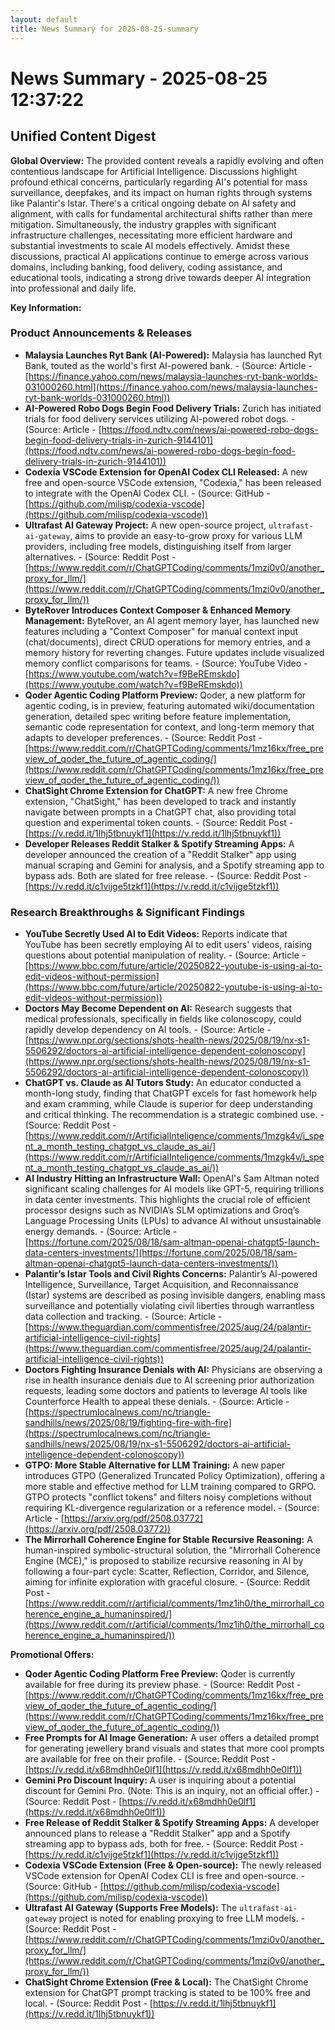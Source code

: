 ```yaml
---
layout: default
title: News Summary for 2025-08-25-summary
---
```

# News Summary - 2025-08-25 12:37:22

## Unified Content Digest

**Global Overview:**
The provided content reveals a rapidly evolving and often contentious landscape for Artificial Intelligence. Discussions highlight profound ethical concerns, particularly regarding AI's potential for mass surveillance, deepfakes, and its impact on human rights through systems like Palantir's Istar. There's a critical ongoing debate on AI safety and alignment, with calls for fundamental architectural shifts rather than mere mitigation. Simultaneously, the industry grapples with significant infrastructure challenges, necessitating more efficient hardware and substantial investments to scale AI models effectively. Amidst these discussions, practical AI applications continue to emerge across various domains, including banking, food delivery, coding assistance, and educational tools, indicating a strong drive towards deeper AI integration into professional and daily life.

**Key Information:**

### Product Announcements & Releases
*   **Malaysia Launches Ryt Bank (AI-Powered):** Malaysia has launched Ryt Bank, touted as the world's first AI-powered bank. - (Source: Article - [https://finance.yahoo.com/news/malaysia-launches-ryt-bank-worlds-031000260.html](https://finance.yahoo.com/news/malaysia-launches-ryt-bank-worlds-031000260.html))
*   **AI-Powered Robo Dogs Begin Food Delivery Trials:** Zurich has initiated trials for food delivery services utilizing AI-powered robot dogs. - (Source: Article - [https://food.ndtv.com/news/ai-powered-robo-dogs-begin-food-delivery-trials-in-zurich-9144101](https://food.ndtv.com/news/ai-powered-robo-dogs-begin-food-delivery-trials-in-zurich-9144101))
*   **Codexia VSCode Extension for OpenAI Codex CLI Released:** A new free and open-source VSCode extension, "Codexia," has been released to integrate with the OpenAI Codex CLI. - (Source: GitHub - [https://github.com/milisp/codexia-vscode](https://github.com/milisp/codexia-vscode))
*   **Ultrafast AI Gateway Project:** A new open-source project, `ultrafast-ai-gateway`, aims to provide an easy-to-grow proxy for various LLM providers, including free models, distinguishing itself from larger alternatives. - (Source: Reddit Post - [https://www.reddit.com/r/ChatGPTCoding/comments/1mzi0v0/another_proxy_for_llm/](https://www.reddit.com/r/ChatGPTCoding/comments/1mzi0v0/another_proxy_for_llm/))
*   **ByteRover Introduces Context Composer & Enhanced Memory Management:** ByteRover, an AI agent memory layer, has launched new features including a "Context Composer" for manual context input (chat/documents), direct CRUD operations for memory entries, and a memory history for reverting changes. Future updates include visualized memory conflict comparisons for teams. - (Source: YouTube Video - [https://www.youtube.com/watch?v=f9BeREmskdo](https://www.youtube.com/watch?v=f9BeREmskdo))
*   **Qoder Agentic Coding Platform Preview:** Qoder, a new platform for agentic coding, is in preview, featuring automated wiki/documentation generation, detailed spec writing before feature implementation, semantic code representation for context, and long-term memory that adapts to developer preferences. - (Source: Reddit Post - [https://www.reddit.com/r/ChatGPTCoding/comments/1mz16kx/free_preview_of_qoder_the_future_of_agentic_coding/](https://www.reddit.com/r/ChatGPTCoding/comments/1mz16kx/free_preview_of_qoder_the_future_of_agentic_coding/))
*   **ChatSight Chrome Extension for ChatGPT:** A new free Chrome extension, "ChatSight," has been developed to track and instantly navigate between prompts in a ChatGPT chat, also providing total question and experimental token counts. - (Source: Reddit Post - [https://v.redd.it/1lhj5tbnuykf1](https://v.redd.it/1lhj5tbnuykf1))
*   **Developer Releases Reddit Stalker & Spotify Streaming Apps:** A developer announced the creation of a "Reddit Stalker" app using manual scraping and Gemini for analysis, and a Spotify streaming app to bypass ads. Both are slated for free release. - (Source: Reddit Post - [https://v.redd.it/c1vijge5tzkf1](https://v.redd.it/c1vijge5tzkf1))

### Research Breakthroughs & Significant Findings
*   **YouTube Secretly Used AI to Edit Videos:** Reports indicate that YouTube has been secretly employing AI to edit users' videos, raising questions about potential manipulation of reality. - (Source: Article - [https://www.bbc.com/future/article/20250822-youtube-is-using-ai-to-edit-videos-without-permission](https://www.bbc.com/future/article/20250822-youtube-is-using-ai-to-edit-videos-without-permission))
*   **Doctors May Become Dependent on AI:** Research suggests that medical professionals, specifically in fields like colonoscopy, could rapidly develop dependency on AI tools. - (Source: Article - [https://www.npr.org/sections/shots-health-news/2025/08/19/nx-s1-5506292/doctors-ai-artificial-intelligence-dependent-colonoscopy](https://www.npr.org/sections/shots-health-news/2025/08/19/nx-s1-5506292/doctors-ai-artificial-intelligence-dependent-colonoscopy))
*   **ChatGPT vs. Claude as AI Tutors Study:** An educator conducted a month-long study, finding that ChatGPT excels for fast homework help and exam cramming, while Claude is superior for deep understanding and critical thinking. The recommendation is a strategic combined use. - (Source: Reddit Post - [https://www.reddit.com/r/ArtificialInteligence/comments/1mzgk4v/i_spent_a_month_testing_chatgpt_vs_claude_as_ai/](https://www.reddit.com/r/ArtificialInteligence/comments/1mzgk4v/i_spent_a_month_testing_chatgpt_vs_claude_as_ai/))
*   **AI Industry Hitting an Infrastructure Wall:** OpenAI's Sam Altman noted significant scaling challenges for AI models like GPT-5, requiring trillions in data center investments. This highlights the crucial role of efficient processor designs such as NVIDIA’s SLM optimizations and Groq’s Language Processing Units (LPUs) to advance AI without unsustainable energy demands. - (Source: Article - [https://fortune.com/2025/08/18/sam-altman-openai-chatgpt5-launch-data-centers-investments/](https://fortune.com/2025/08/18/sam-altman-openai-chatgpt5-launch-data-centers-investments/))
*   **Palantir’s Istar Tools and Civil Rights Concerns:** Palantir’s AI-powered Intelligence, Surveillance, Target Acquisition, and Reconnaissance (Istar) systems are described as posing invisible dangers, enabling mass surveillance and potentially violating civil liberties through warrantless data collection and tracking. - (Source: Article - [https://www.theguardian.com/commentisfree/2025/aug/24/palantir-artificial-intelligence-civil-rights](https://www.theguardian.com/commentisfree/2025/aug/24/palantir-artificial-intelligence-civil-rights))
*   **Doctors Fighting Insurance Denials with AI:** Physicians are observing a rise in health insurance denials due to AI screening prior authorization requests, leading some doctors and patients to leverage AI tools like Counterforce Health to appeal these denials. - (Source: Article - [https://spectrumlocalnews.com/nc/triangle-sandhills/news/2025/08/19/fighting-fire-with-fire](https://spectrumlocalnews.com/nc/triangle-sandhills/news/2025/08/19/nx-s1-5506292/doctors-ai-artificial-intelligence-dependent-colonoscopy))
*   **GTPO: More Stable Alternative for LLM Training:** A new paper introduces GTPO (Generalized Truncated Policy Optimization), offering a more stable and effective method for LLM training compared to GRPO. GTPO protects "conflict tokens" and filters noisy completions without requiring KL-divergence regularization or a reference model. - (Source: Article - [https://arxiv.org/pdf/2508.03772](https://arxiv.org/pdf/2508.03772))
*   **The Mirrorhall Coherence Engine for Stable Recursive Reasoning:** A human-inspired symbolic-structural solution, the "Mirrorhall Coherence Engine (MCE)," is proposed to stabilize recursive reasoning in AI by following a four-part cycle: Scatter, Reflection, Corridor, and Silence, aiming for infinite exploration with graceful closure. - (Source: Reddit Post - [https://www.reddit.com/r/artificial/comments/1mz1ih0/the_mirrorhall_coherence_engine_a_humaninspired/](https://www.reddit.com/r/artificial/comments/1mz1ih0/the_mirrorhall_coherence_engine_a_humaninspired/))

**Promotional Offers:**
*   **Qoder Agentic Coding Platform Free Preview:** Qoder is currently available for free during its preview phase. - (Source: Reddit Post - [https://www.reddit.com/r/ChatGPTCoding/comments/1mz16kx/free_preview_of_qoder_the_future_of_agentic_coding/](https://www.reddit.com/r/ChatGPTCoding/comments/1mz16kx/free_preview_of_qoder_the_future_of_agentic_coding/))
*   **Free Prompts for AI Image Generation:** A user offers a detailed prompt for generating jewellery brand visuals and states that more cool prompts are available for free on their profile. - (Source: Reddit Post - [https://v.redd.it/x68mdhh0e0lf1](https://v.redd.it/x68mdhh0e0lf1))
*   **Gemini Pro Discount Inquiry:** A user is inquiring about a potential discount for Gemini Pro. (Note: This is an inquiry, not an official offer.) - (Source: Reddit Post - [https://v.redd.it/x68mdhh0e0lf1](https://v.redd.it/x68mdhh0e0lf1))
*   **Free Release of Reddit Stalker & Spotify Streaming Apps:** A developer announced plans to release a "Reddit Stalker" app and a Spotify streaming app to bypass ads, both for free. - (Source: Reddit Post - [https://v.redd.it/c1vijge5tzkf1](https://v.redd.it/c1vijge5tzkf1))
*   **Codexia VSCode Extension (Free & Open-source):** The newly released VSCode extension for OpenAI Codex CLI is free and open-source. - (Source: GitHub - [https://github.com/milisp/codexia-vscode](https://github.com/milisp/codexia-vscode))
*   **Ultrafast AI Gateway (Supports Free Models):** The `ultrafast-ai-gateway` project is noted for enabling proxying to free LLM models. - (Source: Reddit Post - [https://www.reddit.com/r/ChatGPTCoding/comments/1mzi0v0/another_proxy_for_llm/](https://www.reddit.com/r/ChatGPTCoding/comments/1mzi0v0/another_proxy_for_llm/))
*   **ChatSight Chrome Extension (Free & Local):** The ChatSight Chrome extension for ChatGPT prompt tracking is stated to be 100% free and local. - (Source: Reddit Post - [https://v.redd.it/1lhj5tbnuykf1](https://v.redd.it/1lhj5tbnuykf1))
